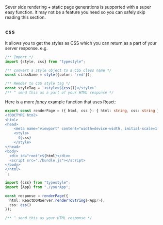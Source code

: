 Sever side rendering + static page generations is supported with a super easy function. It may not be a feature you need so you can safely skip reading this section.

## `css`
It allows you to get the styles as CSS which you can return as a part of your server response. e.g.

```ts
/** Import */
import {style, css} from "typestyle";

/** convert a style object to a CSS class name */
const className = style({color: 'red'});

/** Render to CSS style tag */
const styleTag = `<style>${css()}</style>`
/** ^ send this as a part of your HTML response */
```

Here is a more *fancy* example function that uses React: 

```ts
export const renderPage = ({ html, css }: { html: string, css: string }) => `
<!DOCTYPE html>
<html>
<head>
    <meta name="viewport" content="width=device-width, initial-scale=1.0, maximum-scale=1.0">
    <style>
      ${css}
    </style>
</head>
<body>
  <div id="root">${html}</div>
  <script src="./bundle.js"></script>
</body>
</html>
`;

import {css} from "typestyle";
import {App} from "./yourApp";

const response = renderPage({ 
  html: ReactDOMServer.renderToString(<App/>), 
  css: css()
});

/** ^ send this as your HTML response */
```